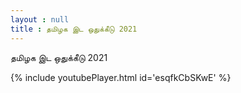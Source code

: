 ```yaml
---
layout : null
title : தமிழக இட ஒதுக்கீடு 2021
---
```


தமிழக இட ஒதுக்கீடு 2021



{% include youtubePlayer.html id='esqfkCbSKwE' %}
